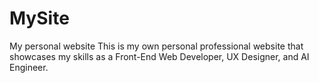 # MySite
My personal website
This is my own personal professional website that showcases my skills as a Front-End Web Developer, UX Designer, and AI Engineer.
